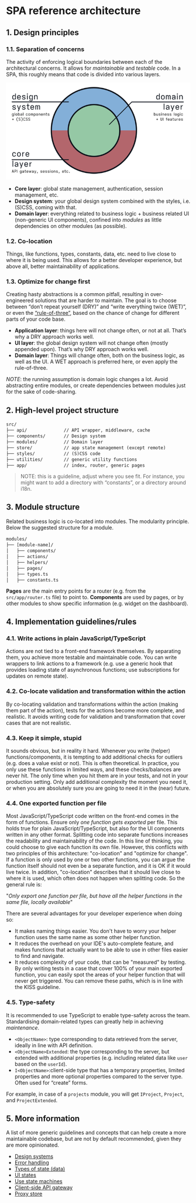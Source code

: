 # SPA reference architecture

## 1. Design principles

### 1.1. Separation of concerns

The activity of enforcing logical boundaries between each of the architectural concerns. It allows for _maintainable_ and _testable_ code. In a SPA, this roughly means that code is divided into various layers.

![](/images/layers.png)

- **Core layer**: global state management, authentication, session management, etc.
- **Design system**: your global design system combined with the styles, i.e. (S)CSS, coming with that.
- **Domain layer**: everything related to business logic + business related UI (non-generic UI components), confined into _modules_ as little dependencies on other modules (as possible).

### 1.2. Co-location

Things, like functions, types, constants, data, etc. need to live close to where it is being used. This allows for a better developer experience, but above all, better maintainability of applications.

### 1.3. Optimize for change first

Creating hasty abstractions is a common pitfall, resulting in over-engineered solutions that are harder to maintain. The goal is to choose between “don’t repeat yourself (DRY)” and “write everything twice (WET)”, or even the [“rule-of-three”](https://blog.codinghorror.com/rule-of-three/), based on the chance of change for different parts of your code base.

- **Application layer**: things here will not change often, or not at all. That’s why a DRY approach works well.
- **UI layer**: the global design system will not change often (mostly appended upon). That’s why DRY approach works well.
- **Domain layer**: Things will change often, both on the business logic, as well as the UI. A WET approach is preferred here, or even apply the rule-of-three.

_NOTE_: the running assumption is domain logic changes a lot. Avoid abstracting entire modules, or create dependencies between modules just for the sake of code-sharing.

## 2. High-level project structure

```
src/
├── api/              // API wrapper, middleware, cache
├── components/       // Design system
├── modules/          // Domain layer
├── store/            // app state management (except remote)
├── styles/           // (S)CSS code
├── utilities/        // generic utility functions
├── app/              // index, router, generic pages
```

> NOTE: this is a guideline, adjust where you see fit. For instance, you might want to add a directory with “constants”, or a directory around i18n.

## 3. Module structure

Related business logic is co-located into modules. The modularity principle. Below the suggested structure for a module.

```
modules/
├── [module-name]/
│   ├── components/
│   ├── actions/
│   ├── helpers/
│   ├── pages/
│   ├── types.ts
│   ├── constants.ts
```

**Pages** are the main entry points for a router (e.g. from the `src/app/router.ts` file) to point to. **Components** are used by pages, or by other modules to show specific information (e.g. widget on the dashboard).

## 4. Implementation guidelines/rules

### 4.1. Write actions in plain JavaScript/TypeScript

Actions are not tied to a front-end framework themselves. By separating them, you achieve more testable and maintainable code. You can write wrappers to link actions to a framework (e.g. use a generic hook that provides loading state of asynchronous functions; use subscriptions for updates on remote state).

### 4.2. Co-locate validation and transformation within the action

By co-locating validation and transformations within the action (making them part of the action), tests for the actions become more complete, and realistic. It avoids writing code for validation and transformation that cover cases that are not realistic.

### 4.3. Keep it simple, stupid

It sounds obvious, but in reality it hard. Whenever you write (helper) functions/components, it is tempting to add additional checks for outliers (e.g. does a value exist or not). This is often theoretical. In practice, you only use these functions in limited ways, and these checks/balances are never hit. The only time when you hit them are in your tests, and not in your production setting. Only add additional complexity the moment you need it, or when you are absolutely sure you are going to need it in the (near) future.

### 4.4. One exported function per file

Most JavaScript/TypeScript code written on the front-end comes in the form of functions. Ensure only _one function gets exported_ per file. This holds true for plain JavaScript/TypeScript, but also for the UI components written in any other format. Splitting code into separate functions increases the readability and maintainability of the code. In this line of thinking, you could choose to give each function its own file. However, this conflicts with two principles of this architecture: "co-location" and "optimize for change". If a function is only used by one or two other functions, you can argue the function itself should not even be a separate function, and it is OK if it would live twice. In addition, "co-location" describes that it should live close to where it is used, which often does not happen when splitting code. So the general rule is:

"_Only export one function per file, but have all the helper functions in the same file, locally available_"

There are several advantages for your developer experience when doing so:

- It makes naming things easier. You don't have to worry your helper function uses the same name as some other helper function.
- It reduces the overhead on your IDE's auto-complete feature, and makes functions that actually want to be able to use in other files easier to find and navigate.
- It reduces complexity of your code, that can be "measured" by testing. By only writing tests in a case that cover 100% of your main exported function, you can easily spot the areas of your helper function that will never get triggered. You can remove these paths, which is in line with the KISS guideline.

### 4.5. Type-safety

It is recommended to use TypeScript to enable type-safety across the team. Standardising domain-related types can greatly help in achieving _maintenance_.

- `<ObjectName>`: type corresponding to data retrieved from the server, ideally in line with API definition.
- `<ObjectName>Extended`: the type corresponding to the server, but extended with additional properties (e.g. including related data like `user` based on the `userId`).
- `I<ObjectName>`:client-side type that has a temporary properties, limited properties and more optional properties compared to the server type. Often used for “create” forms.

For example, in case of a `projects` module, you will get `IProject`, `Project`, and `ProjectExtended`.

## 5. More information

A list of more generic guidelines and concepts that can help create a more maintainable codebase, but are not by default recommended, given they are more opinionated.

- [Design systems](/guidelines/design-systems.md)
- [Error handling](/guidelines/error-handling.md)
- [Types of state (data)](/guidelines/state-management.md)
- [UI states](/guidelines/ui-states.md)
- [Use state machines](https://statecharts/dev)
- [Client-side API gateway](/guidelines/gateway.md)
- [Proxy store](/guidelines/store.md)
